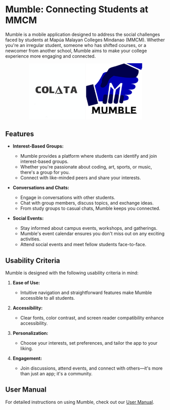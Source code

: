 # Mumble: Connecting Students at MMCM

Mumble is a mobile application designed to address the social challenges faced by students at Mapúa Malayan Colleges Mindanao (MMCM). Whether you're an irregular student, someone who has shifted courses, or a newcomer from another school, Mumble aims to make your college experience more engaging and connected.

<p align="center">
<img src="https://github.com/HawtStrokes/Mumble/blob/main/assets/images/colata_logo.png" width=35% height=35%>
<img src="https://github.com/HawtStrokes/Mumble/blob/main/assets/images/mumble_logo.png" width=35% height=35%>
</p>

## Features

- **Interest-Based Groups:**
  - Mumble provides a platform where students can identify and join interest-based groups.
  - Whether you're passionate about coding, art, sports, or music, there's a group for you.
  - Connect with like-minded peers and share your interests.

- **Conversations and Chats:**
  - Engage in conversations with other students.
  - Chat with group members, discuss topics, and exchange ideas.
  - From study groups to casual chats, Mumble keeps you connected.

- **Social Events:**
  - Stay informed about campus events, workshops, and gatherings.
  - Mumble's event calendar ensures you don't miss out on any exciting activities.
  - Attend social events and meet fellow students face-to-face.

## Usability Criteria

Mumble is designed with the following usability criteria in mind:

1. **Ease of Use:**
   - Intuitive navigation and straightforward features make Mumble accessible to all students.

2. **Accessibility:**
   - Clear fonts, color contrast, and screen reader compatibility enhance accessibility.

3. **Personalization:**
   - Choose your interests, set preferences, and tailor the app to your liking.

4. **Engagement:**
   - Join discussions, attend events, and connect with others—it's more than just an app; it's a community.

## User Manual

For detailed instructions on using Mumble, check out our [User Manual](https://github.com/fritzlatagan/CS152-Latagan-Compilation/blob/main/USER_MANUAL.md).

